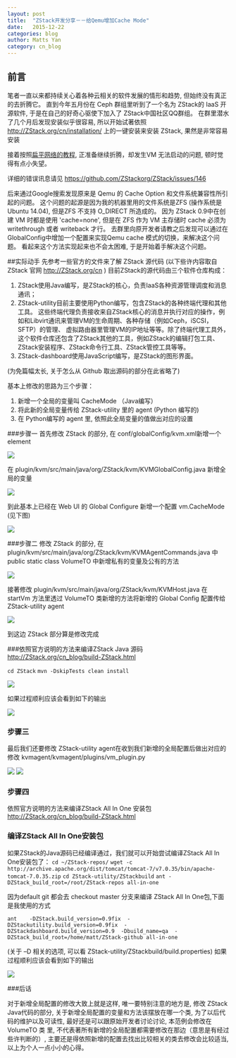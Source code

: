 ```yaml
---
layout: post
title:  "ZStack开发分享－－给Qemu增加Cache Mode"
date:   2015-12-22
categories: blog
author: Matts Yan 
category: cn_blog
---
```

## 前言

笔者一直以来都持续关心着各种云相关的软件发展的情形和趋势, 但始终没有真正的去折腾它。
直到今年五月份在 Ceph 群组里听到了一个名为 ZStack的 IaaS 开源软件, 于是在自己的好奇心驱使下加入了 ZStack中国社区QQ群组。
在群里潜水了几个月后发现安装似乎很容易, 所以开始试著依照
http://ZStack.org/cn/installation/ 上的一键安装来安装 ZStack, 果然是非常容易安装

接着按照[扁平网络的教程](http://ZStack.org/cn/tutorials/flat-network-ui.html), 正准备继续折腾，却发生VM 无法启动的问题, 顿时觉得有点小失望。


详细的错误讯息请见
https://github.com/ZStackorg/ZStack/issues/146

后来通过Google搜索发现原来是 Qemu 的 Cache Option 和文件系统兼容性所引起的问题。
这个问题的起源是因为我的机器里用的文件系统是ZFS (操作系统是 Ubuntu 14.04), 但是ZFS 不支持 O_DIRECT 所造成的。 
因为 ZStack 0.9中在创建 VM 时都是使用 'cache=none', 但是在 ZFS 作为 VM 主存储时 cache 必须为 writethrough 或者 writeback 才行。
去群里向原开发者请教之后发现可以通过在 GlobalConfig中增加一个配置来实现Qemu cache 模式的切换，来解决这个问题。
看起来这个方法实现起来也不会太困难, 于是开始着手解决这个问题。

##实际动手
先参考一些官方的文件来了解 ZStack 源代码
(以下些许内容取自 ZStack 官网 http://ZStack.org/cn )
目前ZStack的源代码由三个软件仓库构成：

 1. ZStack使用Java编写，是ZStack的核心，负责IaaS各种资源管理调度和消息通讯；
 2. ZStack-utility目前主要使用Python编写，包含ZStack的各种终端代理和其他工具。 这些终端代理负责接收来自ZStack核心的消息并执行对应的操作，例如和Libvirt通讯来管理VM的生命周期、各种存储（例如Ceph，iSCSI，SFTP）的管理、 虚拟路由器里管理VM的IP地址等等。除了终端代理工具外，这个软件仓库还包含了ZStack其他的工具，例如ZStack的编辑打包工具、 ZStack安装程序、ZStack命令行工具、ZStack管控工具等等。
 3. ZStack-dashboard使用JavaScript编写，是ZStack的图形界面。

(为免篇幅太长, 关于怎么从 Github 取出源码的部分在此省略了)

基本上修改的思路为三个步骤：
 1. 新增一个全局的变量叫 CacheMode （Java编写）
 2. 将此新的全局变量传给 ZStack-utility 里的 agent (Python 编写的)
 3. 在 Python编写的 agent 里, 依照此全局变量的值做出对应的设置

###步骤一
首先修改 ZStack 的部分, 
在 conf/globalConfig/kvm.xml新增一个element

<img src="/images/blogs/cache_mode/1.png" class="center-img img-responsive">

在 plugin/kvm/src/main/java/org/ZStack/kvm/KVMGlobalConfig.java 新增全局的变量

<img src="/images/blogs/cache_mode/2.png" class="center-img img-responsive">

到此基本上已经在 Web UI 的 Global Configure 新增一个配置 vm.CacheMode (见下图)

<img src="/images/blogs/cache_mode/3.png" class="center-img img-responsive">


###步骤二
修改 ZStack 的部分,
在plugin/kvm/src/main/java/org/ZStack/kvm/KVMAgentCommands.java 中
public static class VolumeTO 中新增私有的变量及公有的方法

<img src="/images/blogs/cache_mode/4.png" class="center-img img-responsive">

接著修改 plugin/kvm/src/main/java/org/ZStack/kvm/KVMHost.java
在 startVm 方法里透过 VolumeTO 类新增的方法将新增的 Global Config 配置传给 ZStack-utility agent

<img src="/images/blogs/cache_mode/5.png" class="center-img img-responsive">

到这边 ZStack 部分算是修改完成

###依照官方说明的方法来编译ZStack Java 源码
http://ZStack.org/cn_blog/build-ZStack.html

`cd ZStack`
`mvn -DskipTests clean install`

<img src="/images/blogs/cache_mode/6.png" class="center-img img-responsive">

如果过程顺利应该会看到如下的输出

<img src="/images/blogs/cache_mode/7.png" class="center-img img-responsive">


### 步骤三
最后我们还要修改 ZStack-utility agent在收到我们新增的全局配置后做出对应的修改
kvmagent/kvmagent/plugins/vm_plugin.py

<img src="/images/blogs/cache_mode/8.png" class="center-img img-responsive">

<img src="/images/blogs/cache_mode/9.png" class="center-img img-responsive">

### 步骤四
依照官方说明的方法来编译ZStack All In One 安装包
http://ZStack.org/cn_blog/build-ZStack.html

### 编译ZStack All In One安装包
如果ZStack的Java源码已经编译通过，我们就可以开始尝试编译ZStack All In One安装包了：
`cd ~/ZStack-repos/`
`wget -c http://archive.apache.org/dist/tomcat/tomcat-7/v7.0.35/bin/apache-tomcat-7.0.35.zip`
`cd ZStack-utility/ZStackbuild`
`ant -DZStack_build_root=/root/ZStack-repos all-in-one`

因为default git 都会去 checkout master 分支来编译  ZStack All In One包,下面是我使用的方式

`ant 	-DZStack.build_version=0.9fix 
-DZStackutility.build_version=0.9fix 
-DZStackdashboard.build_version=0.9 
-Dbuild_name=qa 
-DZStack_build_root=/home/matt/ZStack-github all-in-one`

(关于 –D 相关的选项, 可以看 ZStack-utility/ZStackbuild/build.properties)
如果过程顺利应该会看到如下的输出

<img src="/images/blogs/cache_mode/10.png" class="center-img img-responsive">

###后话

对于新增全局配置的修改大致上就是这样, 唯一要特别注意的地方是, 修改 ZStack Java代码的部分, 关于新增全局配置的变量和方法该摆放在哪一个类, 为了以后代码的维护以及可读性, 最好还是可以跟原始开发者讨论讨论, 本范例会修改在 VolumeTO 类 里, 不代表著所有新增的全局配置都需要修改在那边（意思是有经过些许判断的）, 主要还是得依照新增的配置去找出比较相关的类去修改会比较适当, 以上为个人一点小小的心得。

